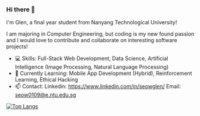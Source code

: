 ### Hi there 👋

<!--
**seowglen/seowglen** is a ✨ _special_ ✨ repository because its `README.md` (this file) appears on your GitHub profile.

Here are some ideas to get you started:

- 🔭 I’m currently working on ...
- 🌱 I’m currently learning ...
- 👯 I’m looking to collaborate on ...
- 🤔 I’m looking for help with ...
- 💬 Ask me about ...
- 📫 How to reach me: ...
- 😄 Pronouns: ...
- ⚡ Fun fact: ...
-->
I'm Glen, a final year student from Nanyang Technological University!

I am majoring in Computer Engineering, but coding is my new found passion and I would love to contribute and collaborate on interesting software projects!

- 💻 Skills: Full-Stack Web Development, Data Science, Artificial Intelligence (Image Processing, Natural Language Processing) 
- 🌱 Currently Learning: Mobile App Development (Hybrid), Reinforcement Learning, Ethical Hacking
- 📫 Contact: Linkedin: https://www.linkedin.com/in/seowglen/ Email: seow0109@e.ntu.edu.sg

[![Top Langs](https://github-readme-stats.vercel.app/api/top-langs/?username=seowglen&langs_count=8)](https://github.com/anuraghazra/github-readme-stats)
